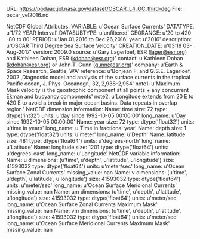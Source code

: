 URL: https://podaac.jpl.nasa.gov/dataset/OSCAR_L4_OC_third-deg
File: oscar_vel2016.nc

NetCDF Global Attributes:
	VARIABLE: u'Ocean Surface Currents'
	DATATYPE: u'1/72 YEAR Interval'
	DATASUBTYPE: u'unfiltered'
	GEORANGE: u'20 to 420 -80 to 80'
	PERIOD: u'Jan.01,2016 to Dec.26,2016'
	year: u'2016'
	description: u'OSCAR Third Degree Sea Surface Velocity'
	CREATION_DATE: u'03:18 03-Aug-2017'
	version: 2009.0
	source: u'Gary Lagerloef, ESR (lager@esr.org) and Kathleen Dohan, ESR (kdohan@esr.org)'
	contact: u'Kathleen Dohan (kdohan@esr.org) or John T. Gunn (gunn@esr.org)'
	company: u'Earth & Space Research, Seattle, WA'
	reference: u'Bonjean F. and G.S.E. Lagerloef, 2002 ,Diagnostic model and analysis of the surface currents in the tropical Pacific ocean, J. Phys. Oceanogr., 32, 2,938-2,954'
	note1: u'Maximum Mask velocity is the geostrophic component at all points + any concurrent Ekman and buoyancy components'
	note2: u'Longitude extends from 20 E to 420 E to avoid a break in major ocean basins. Data repeats in overlap region.'
NetCDF dimension information:
	Name: time
		size: 72
		type: dtype('int32')
		units: u'day since 1992-10-05 00:00:00'
		long_name: u'Day since 1992-10-05 00:00:00'
	Name: year
		size: 72
		type: dtype('float32')
		units: u'time in years'
		long_name: u'Time in fractional year'
	Name: depth
		size: 1
		type: dtype('float32')
		units: u'meter'
		long_name: u'Depth'
	Name: latitude
		size: 481
		type: dtype('float64')
		units: u'degrees-north'
		long_name: u'Latitude'
	Name: longitude
		size: 1201
		type: dtype('float64')
		units: u'degrees-east'
		long_name: u'Longitude'
NetCDF variable information:
	Name: u
		dimensions: (u'time', u'depth', u'latitude', u'longitude')
		size: 41593032
		type: dtype('float64')
		units: u'meter/sec'
		long_name: u'Ocean Surface Zonal Currents'
		missing_value: nan
	Name: v
		dimensions: (u'time', u'depth', u'latitude', u'longitude')
		size: 41593032
		type: dtype('float64')
		units: u'meter/sec'
		long_name: u'Ocean Surface Meridional Currents'
		missing_value: nan
	Name: um
		dimensions: (u'time', u'depth', u'latitude', u'longitude')
		size: 41593032
		type: dtype('float64')
		units: u'meter/sec'
		long_name: u'Ocean Surface Zonal Currents Maximum Mask'
		missing_value: nan
	Name: vm
		dimensions: (u'time', u'depth', u'latitude', u'longitude')
		size: 41593032
		type: dtype('float64')
		units: u'meter/sec'
		long_name: u'Ocean Surface Meridional Currents Maximum Mask'
		missing_value: nan
